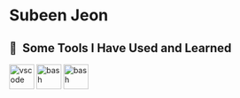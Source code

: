 # Subeen Jeon

<h2> 🚀 &nbsp;Some Tools I Have Used and Learned</h2>
<p align="center">
<p>
			<img src="https://cdn.jsdelivr.net/gh/devicons/devicon/icons/java/java-original-wordmark.svg"
 alt="vscode" width="45" height="45"/>
<img src="https://cdn.jsdelivr.net/gh/devicons/devicon/icons/javascript/javascript-original.svg" alt="bash" width="45" height="45"/>
<img src="https://cdn.jsdelivr.net/gh/devicons/devicon/icons/spring/spring-original-wordmark.svg" alt="bash" width="45" height="45"/>
</p>
<p>
	
</p>
</p>
